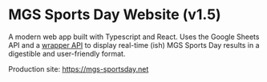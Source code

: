 # MGS Sports Day Website (v1.5)

A modern web app built with Typescript and React. Uses the Google Sheets API and a [wrapper API](https://github.com/mgs-sports-day/gsheets-getter-functions) to display real-time (ish) MGS Sports Day results in a digestible and user-friendly format.

Production site: https://mgs-sportsday.net
